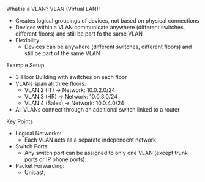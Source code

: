 What is a VLAN?
VLAN (Virtual LAN):
- Creates logical groupings of devices, not based on physical connections
- Devices within a VLAN communicate anywhere (different switches, different floors) and still be part fo the same VLAN
- Flexibility:
	- Devices can be anywhere (different switches, different floors) and still be part of the same VLAN

Example Setup
- 3-Floor Building with switches on each floor
- VLANs span all three floors:
	- VLAN 2 (IT) -> Network: 10.0.2.0/24
	- VLAN 3 (HR) -> Network: 10.0.3.0/24
	- VLAN 4 (Sales) -> Network: 10.0.4.0/24
- All VLANs connect through an additional switch linked to a router

Key Points
- Logical Networks:
	- Each VLAN acts as a separate independent network
- Switch Ports:
	- Any switch port can be assigned to only one VLAN (except trunk ports or IP phone ports)
- Packet Forwarding:
	- Unicast,